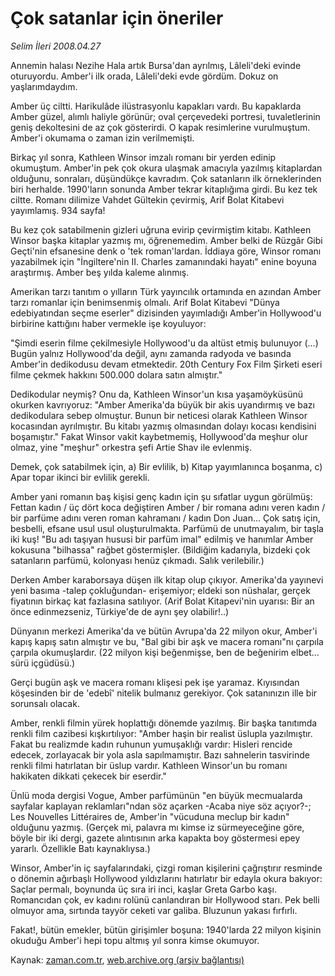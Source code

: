 # Çok satanlar için öneriler

*Selim İleri 2008.04.27*

<tr><td class="metin" colspan="2" style="padding-top: 20px; padding-left: 5px; padding-right: 10px;">Annemin halası Nezihe Hala artık Bursa'dan ayrılmış, Lâleli'deki evinde oturuyordu. Amber'i ilk orada, Lâleli'deki evde gördüm. Dokuz on yaşlarımdaydım.</td></tr><tr><td class="metin" colspan="2" style="padding-top: 20px; padding-left: 5px; padding-right: 10px;"><p>Amber üç ciltti. Harikulâde ilüstrasyonlu kapakları vardı. Bu kapaklarda Amber güzel, alımlı haliyle görünür; oval çerçevedeki portresi, tuvaletlerinin geniş dekoltesini de az çok gösterirdi. O kapak resimlerine vurulmuştum. Amber'i okumama o zaman izin verilmemişti. 
<p>Birkaç yıl sonra, Kathleen Winsor imzalı romanı bir yerden edinip okumuştum. Amber'in pek çok okura ulaşmak amacıyla yazılmış kitaplardan olduğunu, sonraları, düşündükçe kavradım. Çok satanların ilk örneklerinden biri herhalde. 1990'ların sonunda Amber tekrar kitaplığıma girdi. Bu kez tek ciltte. Romanı dilimize Vahdet Gültekin çevirmiş, Arif Bolat Kitabevi yayımlamış. 934 sayfa!
<p>Bu kez çok satabilmenin gizleri uğruna evirip çevirmiştim kitabı. Kathleen Winsor başka kitaplar yazmış mı, öğrenemedim. Amber belki de Rüzgâr Gibi Geçti'nin efsanesine denk o 'tek roman'lardan. İddiaya göre, Winsor romanı yazabilmek için "İngiltere'nin II. Charles zamanındaki hayatı" enine boyuna araştırmış. Amber beş yılda kaleme alınmış.
<p>Amerikan tarzı tanıtım o yılların Türk yayıncılık ortamında en azından Amber tarzı romanlar için benimsenmiş olmalı. Arif Bolat Kitabevi "Dünya edebiyatından seçme eserler" dizisinden yayımladığı Amber'in Hollywood'u birbirine kattığını haber vermekle işe koyuluyor:
<p>"Şimdi eserin filme çekilmesiyle Hollywood'u da altüst etmiş bulunuyor (...) Bugün yalnız Hollywood'da değil, aynı zamanda radyoda ve basında Amber'in dedikodusu devam etmektedir. 20th Century Fox Film Şirketi eseri filme çekmek hakkını 500.000 dolara satın almıştır."
<p>Dedikodular neymiş? Onu da, Kathleen Winsor'un kısa yaşamöyküsünü okurken kavrıyoruz: "Amber Amerika'da büyük bir akis uyandırmış ve bazı dedikodulara sebep olmuştur. Bunun bir neticesi olarak Kathleen Winsor kocasından ayrılmıştır. Bu kitabı yazmış olmasından dolayı kocası kendisini boşamıştır." Fakat Winsor vakit kaybetmemiş, Hollywood'da meşhur olur olmaz, yine "meşhur" orkestra şefi Artie Shav ile evlenmiş.
<p>Demek, çok satabilmek için, a) Bir evlilik, b) Kitap yayımlanınca boşanma, c) Apar topar ikinci bir evlilik gerekli.
<p>Amber yani romanın baş kişisi genç kadın için şu sıfatlar uygun görülmüş: Fettan kadın / üç dört koca değiştiren Amber / bir romana adını veren kadın / bir parfüme adını veren roman kahramanı / kadın Don Juan... Çok satış için, besbelli, efsane usul usul oluşturulmakta. Parfümü de unutmayalım, bir taşla iki kuş! "Bu adı taşıyan hususi bir parfüm imal" edilmiş ve hanımlar Amber kokusuna "bilhassa" rağbet göstermişler. (Bildiğim kadarıyla, bizdeki çok satanların parfümü, kolonyası henüz çıkmadı. Salık verilebilir.)
<p>Derken Amber karaborsaya düşen ilk kitap olup çıkıyor. Amerika'da yayınevi yeni basıma -talep çokluğundan- erişemiyor; eldeki son nüshalar, gerçek fiyatının birkaç kat fazlasına satılıyor. (Arif Bolat Kitapevi'nin uyarısı: Bir an önce edinmezseniz, Türkiye'de de aynı şey olabilir!..)
<p>Dünyanın merkezi Amerika'da ve bütün Avrupa'da 22 milyon okur, Amber'i kapış kapış satın almıştır ve bu, "Bal gibi bir aşk ve macera romanı"nı çarpıla çarpıla okumuşlardır. (22 milyon kişi beğenmişse, ben de beğenirim elbet... sürü içgüdüsü.)
<p>Gerçi bugün aşk ve macera romanı klişesi pek işe yaramaz. Kıyısından köşesinden bir de 'edebî' nitelik bulmanız gerekiyor. Çok satanınızın ille bir sorunsalı olacak.
<p>Amber, renkli filmin yürek hoplattığı dönemde yazılmış. Bir başka tanıtımda renkli film cazibesi kışkırtılıyor: "Amber haşin bir realist üslupla yazılmıştır. Fakat bu realizmde kadın ruhunun yumuşaklığı vardır: Hisleri rencide edecek, zorlayacak bir yola asla sapılmamıştır. Bazı sahnelerin tasvirinde renkli filmi hatırlatan bir üslup vardır. Kathleen Winsor'un bu romanı hakikaten dikkati çekecek bir eserdir."
<p>Ünlü moda dergisi Vogue, Amber parfümünün "en büyük mecmualarda sayfalar kaplayan reklamları"ndan söz açarken -Acaba niye söz açıyor?-; Les Nouvelles Littéraires de, Amber'in "vücuduna meclup bir kadın" olduğunu yazmış. (Gerçek mi, palavra mı kimse iz sürmeyeceğine göre, böyle bir iki dergi, gazete alıntısının arka kapakta boy göstermesi epey yararlı. Özellikle Batı kaynaklıysa.)
<p>Winsor, Amber'in iç sayfalarındaki, çizgi roman kişilerini çağrıştırır resminde o dönemin ağırbaşlı Hollywood yıldızlarını hatırlatır bir edayla okura bakıyor: Saçlar permalı, boynunda üç sıra iri inci, kaşlar Greta Garbo kaşı. Romancıdan çok, ev kadını rolünü canlandıran bir Hollywood starı. Pek belli olmuyor ama, sırtında tayyör ceketi var galiba. Bluzunun yakası fırfırlı.
<p>Fakat!, bütün emekler, bütün girişimler boşuna: 1940'larda 22 milyon kişinin okuduğu Amber'i hepi topu altmış yıl sonra kimse okumuyor. <br/></p></p></p></p></p></p></p></p></p></p></p></p></p></p></p></td></tr>

Kaynak: [zaman.com.tr](http://zaman.com.tr/yazar.do?yazino=681872), [web.archive.org (arşiv bağlantısı)](http://web.archive.org/web/20080528171848/http://www.zaman.com.tr:80/yazar.do?yazino=681872)
